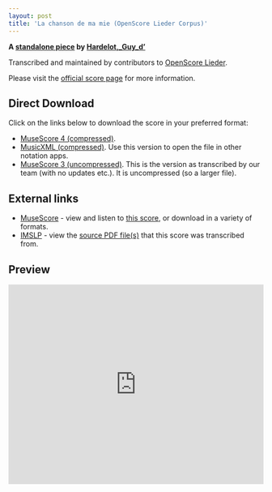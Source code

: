 ```yaml
---
layout: post
title: 'La chanson de ma mie (OpenScore Lieder Corpus)'
---
```


__A [standalone piece](https://fourscoreandmore.org/openscore/lieder/Hardelot,_Guy_d%E2%80%99/_/) by [Hardelot,_Guy_d’](https://fourscoreandmore.org/openscore/lieder/Hardelot,_Guy_d%E2%80%99)__

Transcribed and maintained by contributors to [OpenScore Lieder].

Please visit the [official score page] for more information.

[official score page]: https://musescore.com/openscore-lieder-corpus/scores/6628030
[OpenScore Lieder]: https://musescore.com/openscore-lieder-corpus

## Direct Download

Click on the links below to download the score in your preferred format:
- [MuseScore 4 (compressed)](https://fourscoreandmore.org/openscore/lieder/Hardelot,_Guy_d%E2%80%99/_/La_chanson_de_ma_mie.mscz).
- [MusicXML (compressed)](https://fourscoreandmore.org/openscore/lieder/Hardelot,_Guy_d%E2%80%99/_/La_chanson_de_ma_mie.mxl). Use this version to open the file in other notation apps.
- [MuseScore 3 (uncompressed)](https://raw.githubusercontent.com/OpenScore/Lieder/refs/heads/main/scores/Hardelot,_Guy_d%E2%80%99/_/La_chanson_de_ma_mie/lc6628030.mscx). This is the version as transcribed by our team (with no updates etc.). It is uncompressed (so a larger file).

## External links

- [MuseScore] - view and listen to [this score][MuseScore], or download in a variety of formats.
- [IMSLP] - view the [source PDF file(s)][IMSLP] that this score was transcribed from.

[MuseScore]: https://musescore.com/score/6628030
[IMSLP]: https://imslp.org/wiki/Special:ReverseLookup/617446

## Preview

<iframe width="100%" height="394" src="https://musescore.com/openscore-lieder-corpus/scores/6628030/embed" frameborder="0" allowfullscreen allow="autoplay; fullscreen"></iframe>
